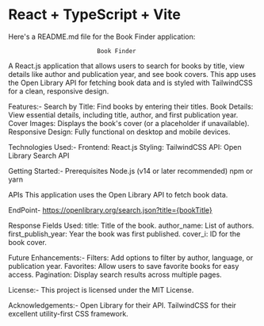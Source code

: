 # React + TypeScript + Vite

Here's a README.md file for the Book Finder application:

                             Book Finder

A React.js application that allows users to search for books by title, view details like author and publication year, and see book covers. This app uses the Open Library API for fetching book data and is styled with TailwindCSS for a clean, responsive design.

Features:-
Search by Title: Find books by entering their titles.
Book Details: View essential details, including title, author, and first publication year.
Cover Images: Displays the book's cover (or a placeholder if unavailable).
Responsive Design: Fully functional on desktop and mobile devices.

Technologies Used:-
Frontend: React.js
Styling: TailwindCSS
API: Open Library Search API

Getting Started:-
Prerequisites
Node.js (v14 or later recommended)
npm or yarn

APIs
This application uses the Open Library API to fetch book data.

EndPoint-
https://openlibrary.org/search.json?title={bookTitle}

Response Fields Used:
title: Title of the book.
author_name: List of authors.
first_publish_year: Year the book was first published.
cover_i: ID for the book cover.

Future Enhancements:-
Filters: Add options to filter by author, language, or publication year.
Favorites: Allow users to save favorite books for easy access.
Pagination: Display search results across multiple pages.

License:-
This project is licensed under the MIT License.

Acknowledgements:-
Open Library for their API.
TailwindCSS for their excellent utility-first CSS framework.
